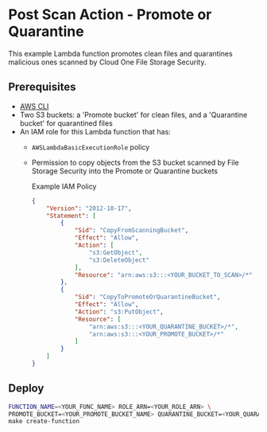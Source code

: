 # Post Scan Action - Promote or Quarantine

This example Lambda function promotes clean files and quarantines malicious ones scanned by Cloud One File Storage Security.

## Prerequisites

- [AWS CLI](https://docs.aws.amazon.com/cli/latest/userguide/cli-chap-install.html)
- Two S3 buckets: a 'Promote bucket' for clean files, and a 'Quarantine bucket' for quarantined files
- An IAM role for this Lambda function that has:
  - `AWSLambdaBasicExecutionRole` policy
  - Permission to copy objects from the S3 bucket scanned by File Storage Security into the Promote or Quarantine buckets

    Example IAM Policy

     ```json
     {
         "Version": "2012-10-17",
         "Statement": [
             {
                 "Sid": "CopyFromScanningBucket",
                 "Effect": "Allow",
                 "Action": [
                     "s3:GetObject",
                     "s3:DeleteObject"
                 ],
                 "Resource": "arn:aws:s3:::<YOUR_BUCKET_TO_SCAN>/*"
             },
             {
                 "Sid": "CopyToPromoteOrQuarantineBucket",
                 "Effect": "Allow",
                 "Action": "s3:PutObject",
                 "Resource": [
                     "arn:aws:s3:::<YOUR_QUARANTINE_BUCKET>/*",
                     "arn:aws:s3:::<YOUR_PROMOTE_BUCKET>/*"
                 ]
             }
         ]
     }
     ```

## Deploy

```bash
FUNCTION_NAME=<YOUR_FUNC_NAME> ROLE_ARN=<YOUR_ROLE_ARN> \
PROMOTE_BUCKET=<YOUR_PROMOTE_BUCKET_NAME> QUARANTINE_BUCKET=<YOUR_QUARANTINE_BUCKET_NAME> \
make create-function
```
